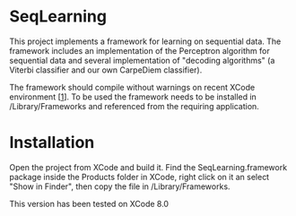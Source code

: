 # SeqLearning

This project implements a framework for learning on sequential data. The framework includes an implementation 
of the Perceptron algorithm for sequential data and several implementation of "decoding algorithms" (a Viterbi
classifier and our own CarpeDiem classifier).

The framework should compile without warnings on recent XCode environment [[1](#note1)]. To be used the framework
needs to be installed in /Library/Frameworks and referenced from the requiring application. 

# Installation

Open the project from XCode and build it. Find the SeqLearning.framework package inside the Products folder in XCode,
right click on it an select "Show in Finder", then copy the file in /Library/Frameworks.

<a name="note1">This version has been tested on XCode 8.0</a>
